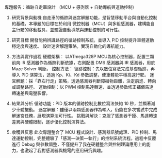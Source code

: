 專題報告：循跡自走車設計
（MCU + 感測器 + 自動導航與運動控制）
1. 研究背景與動機
    自走車的循跡與迷宮解題功能，是智慧移動平台與自動化控制的基礎。本專題的目標在於利用 微控制器（MCU）與多組感測器，建構能自主行駛的移動載具，並驗證自動導航與運動控制的可行性。

2. 研究目標
    開發能夠辨識路徑的循跡控制系統，並導入 PID 控制提升車體運動穩定度與速度。
    設計迷宮解題策略，實現自動化的導航能力。

3. 方法與實作過程
硬體架構：
以ATmega328P MCU為核心控制器，配置三顆前向 IR 感測器作為循跡判斷依據，右側配置 DMS 感測器與 IR 感測器，用於 Maze Solver 判斷。
控制方法：
循跡控制：先以數位寫法完成基礎循跡，再導入 PID 演算法，透過 Kp、Ki、Kd 參數調整，使車體能平穩高速行駛。
迷宮解題：採「靠右行走」策略，透過感測器判斷障礙物距離，決定前進、轉向或調整路徑。
運動控制：以 PWM 控制馬達轉速，並透過參數修正補償馬達轉速差與電壓影響。

4. 結果與分析
循跡功能：PID 版本的循跡控制比數位寫法快約 10 秒，並顯著減少車體擺動。
迷宮解題：雖僅以兩顆感測器作為輸入，仍能在多次嘗試中完成解迷宮任務，展現演算法可行性。
挑戰與解決：克服了感測器干擾、馬達轉速差異與硬體限制，逐步優化控制演算法。

5. 收穫與反思
    此次專題整合了 MCU 程式設計、感測器訊號處理、PID 控制、馬達運動控制，完整體驗了「感測—決策—執行」的控制系統流程。過程中反覆進行 Debug 與參數調整，不僅提升了我在硬體整合與控制理論應用上的能力，也激起了我對感測器與機電的應用研究興趣。
